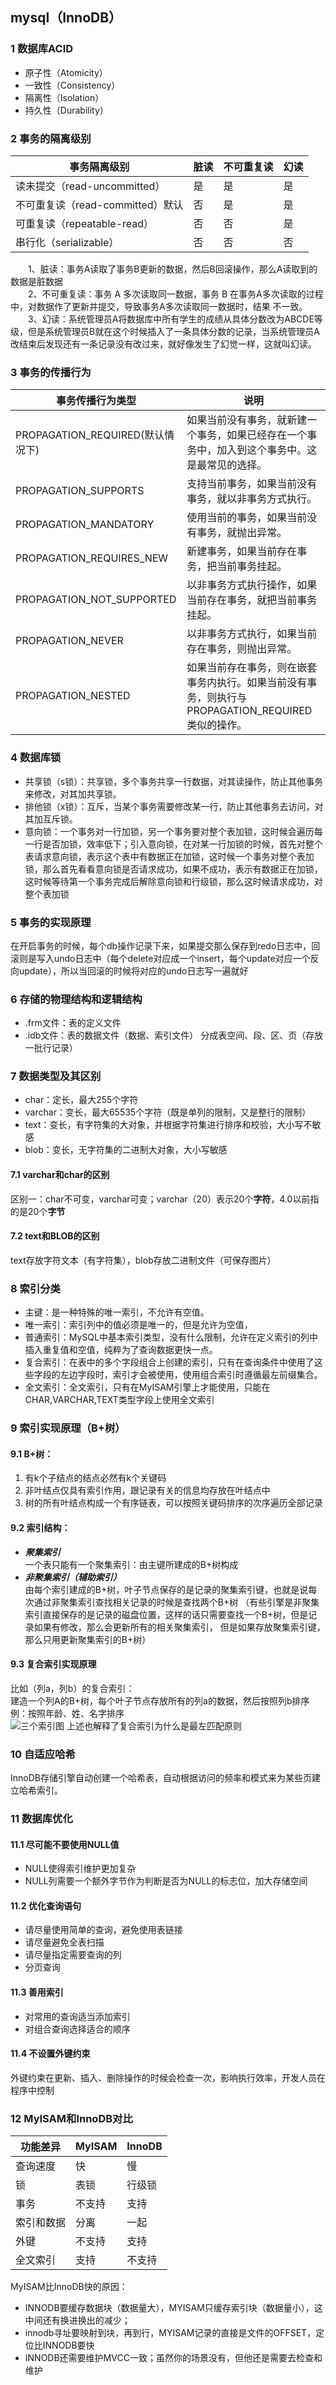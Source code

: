 ## mysql（InnoDB）
### 1 数据库ACID
* 原子性（Atomicity）
* 一致性（Consistency）
* 隔离性（Isolation）
* 持久性（Durability）
### 2 事务的隔离级别
事务隔离级别  |  脏读  |  不可重复读  |  幻读
---- | ----- | ------ | -----
读未提交（read-uncommitted）| 	是 |	是 |	是
不可重复读（read-committed）默认 | 	否| 	是 |	是
可重复读（repeatable-read） |	否 |	否 |	是
串行化（serializable） 	|否 |	否 |	否  

&emsp;&emsp;1、脏读：事务A读取了事务B更新的数据，然后B回滚操作，那么A读取到的数据是脏数据  
&emsp;&emsp;2、不可重复读：事务 A 多次读取同一数据，事务 B 在事务A多次读取的过程中，对数据作了更新并提交，导致事务A多次读取同一数据时，结果 不一致。  
&emsp;&emsp;3、幻读：系统管理员A将数据库中所有学生的成绩从具体分数改为ABCDE等级，但是系统管理员B就在这个时候插入了一条具体分数的记录，当系统管理员A改结束后发现还有一条记录没有改过来，就好像发生了幻觉一样，这就叫幻读。   
### 3 事务的传播行为
事务传播行为类型 | 说明
----- | -----
PROPAGATION_REQUIRED(默认情况下) |	如果当前没有事务，就新建一个事务，如果已经存在一个事务中，加入到这个事务中。这是最常见的选择。
PROPAGATION_SUPPORTS |	支持当前事务，如果当前没有事务，就以非事务方式执行。
PROPAGATION_MANDATORY |	使用当前的事务，如果当前没有事务，就抛出异常。
PROPAGATION_REQUIRES_NEW |	新建事务，如果当前存在事务，把当前事务挂起。
PROPAGATION_NOT_SUPPORTED |	以非事务方式执行操作，如果当前存在事务，就把当前事务挂起。
PROPAGATION_NEVER |	以非事务方式执行，如果当前存在事务，则抛出异常。
PROPAGATION_NESTED |	如果当前存在事务，则在嵌套事务内执行。如果当前没有事务，则执行与PROPAGATION_REQUIRED类似的操作。
### 4 数据库锁
* 共享锁（s锁）：共享锁，多个事务共享一行数据，对其读操作，防止其他事务来修改，对其加共享锁。
* 排他锁（x锁）：互斥，当某个事务需要修改某一行，防止其他事务去访问，对其加互斥锁。
* 意向锁：一个事务对一行加锁，另一个事务要对整个表加锁，这时候会遍历每一行是否加锁，效率低下；引入意向锁，在对某一行加锁的时候，首先对整个表请求意向锁，表示这个表中有数据正在加锁，这时候一个事务对整个表加锁，那么首先看看意向锁是否请求成功，如果不成功，表示有数据正在加锁，这时候等待第一个事务完成后解除意向锁和行级锁，那么这时候请求成功，对整个表加锁
### 5 事务的实现原理
在开启事务的时候，每个db操作记录下来，如果提交那么保存到redo日志中，回滚则是写入undo日志中（每个delete对应成一个insert，每个update对应一个反向update），所以当回滚的时候将对应的undo日志写一遍就好
### 6 存储的物理结构和逻辑结构
* .frm文件：表的定义文件
* .idb文件：表的数据文件（数据、索引文件）
分成表空间、段、区、页（存放一批行记录）
### 7 数据类型及其区别
* char：定长，最大255个字符
* varchar：变长，最大65535个字符（既是单列的限制，又是整行的限制）
* text：变长，有字符集的大对象，并根据字符集进行排序和校验，大小写不敏感
* blob：变长，无字符集的二进制大对象，大小写敏感

#### 7.1 varchar和char的区别
区别一：char不可变，varchar可变；varchar（20）表示20个**字符**，4.0以前指的是20个**字节**  
#### 7.2 text和BLOB的区别
text存放字符文本（有字符集），blob存放二进制文件（可保存图片）
### 8 索引分类
* 主键：是一种特殊的唯一索引，不允许有空值。
* 唯一索引：索引列中的值必须是唯一的，但是允许为空值，
* 普通索引：MySQL中基本索引类型，没有什么限制，允许在定义索引的列中插入重复值和空值，纯粹为了查询数据更快一点。
* 复合索引：在表中的多个字段组合上创建的索引，只有在查询条件中使用了这些字段的左边字段时，索引才会被使用，使用组合索引时遵循最左前缀集合。
* 全文索引：全文索引，只有在MyISAM引擎上才能使用，只能在CHAR,VARCHAR,TEXT类型字段上使用全文索引

### 9 索引实现原理（B+树）
#### 9.1 B+树：  
1. 有k个子结点的结点必然有k个关键码
2. 非叶结点仅具有索引作用，跟记录有关的信息均存放在叶结点中
3. 树的所有叶结点构成一个有序链表，可以按照关键码排序的次序遍历全部记录  
#### 9.2 索引结构：
* ***聚集索引***  
一个表只能有一个聚集索引：由主键所建成的B+树构成  
* ***非聚集索引（辅助索引）***  
由每个索引建成的B+树，叶子节点保存的是记录的聚集索引键，也就是说每次通过非聚集索引查找相关记录的时候是查找两个B+树
（有些引擎是非聚集索引直接保存的是记录的磁盘位置，这样的话只需要查找一个B+树，但是记录如果有修改，那么会更新所有的相关聚集索引，
但是如果存放聚集索引键，那么只用更新聚集索引的B+树）  
#### 9.3 复合索引实现原理  
比如（列a，列b）的复合索引：  
建造一个列A的B+树，每个叶子节点存放所有的列a的数据，然后按照列b排序  
例：按照年龄、姓、名字排序  
![三个索引图](./imgs/1.png)
上述也解释了复合索引为什么是最左匹配原则  
### 10 自适应哈希  
InnoDB存储引擎自动创建一个哈希表，自动根据访问的频率和模式来为某些页建立哈希索引。
### 11 数据库优化
#### 11.1 尽可能不要使用NULL值
* NULL使得索引维护更加复杂
* NULL列需要一个额外字节作为判断是否为NULL的标志位，加大存储空间
#### 11.2 优化查询语句
* 请尽量使用简单的查询，避免使用表链接
* 请尽量避免全表扫描
* 请尽量指定需要查询的列
* 分页查询
#### 11.3 善用索引
* 对常用的查询适当添加索引
* 对组合查询选择适合的顺序
#### 11.4 不设置外键约束
外键约束在更新、插入、删除操作的时候会检查一次，影响执行效率，开发人员在程序中控制
### 12 MyISAM和InnoDB对比
 功能差异 | MyISAM  |  InnoDB  
--- | --- | -----
查询速度|快|慢
锁 | 表锁 | 行级锁
事务|不支持|支持
索引和数据|分离|一起
外键|不支持|支持
全文索引|支持|不支持  
MyISAM比InnoDB快的原因：
* INNODB要缓存数据块（数据量大），MYISAM只缓存索引块（数据量小），这中间还有换进换出的减少；
* innodb寻址要映射到块，再到行，MYISAM记录的直接是文件的OFFSET，定位比INNODB要快
* INNODB还需要维护MVCC一致；虽然你的场景没有，但他还是需要去检查和维护
